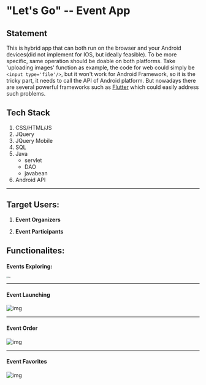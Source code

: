 # "Let's Go" -- Event App



## Statement

This is hybrid app that can both run on the browser and your Android devices(did not implement for IOS, but ideally feasible). To be more specific, same operation should be doable on both platforms. Take 'uploading images' function as example, the code for web could simply be `<input type='file'/>`, but it won't work for Android Framework, so it is the tricky part, it needs to call the API of Android platform. But nowadays there are several powerful frameworks such as [Flutter](https://flutter.dev/) which could easily address such problems.



## Tech Stack

1. CSS/HTML/JS
2. JQuery
3. JQuery Mobile
4. SQL
5. Java
   - servlet
   - DAO
   - javabean
6. Android API

------



## **Target Users:**

1. **Event Organizers**

2. **Event Participants**



## **Functionalites:**

#### **Events Exploring:**

<img src="https://internal-api-space.larksuite.com/space/api/box/stream/download/asynccode/?code=5dedd8541c501b37a39de3abf82c5b5c_8f118824ce50c961_boxusWpGQBP1j3wxSQNJn0iiBxc_LDizscgL022AP1dMbWtDDvNfSDElumZ0" alt="img" style="zoom:25%;" />



------



#### Event Launching

![img](https://internal-api-space.larksuite.com/space/api/box/stream/download/asynccode/?code=fce04d5e505830c378871f467c696dcc_8f118824ce50c961_boxusQ6XseItTy0iJANzZfKXwUd_30LIcwYVzB9uJMWS6cOUbHDacZvMiDOO)

------



#### Event Order

![img](https://internal-api-space.larksuite.com/space/api/box/stream/download/asynccode/?code=a10df9cdf8432576266e786368401a56_8f118824ce50c961_boxusFEk9OnZmr4IO2Yd48sNzlh_tMlmO0UXbMt0mehiflEySBGz8EQNeK4j)

------



#### Event Favorites

![img](https://internal-api-space.larksuite.com/space/api/box/stream/download/asynccode/?code=c09677f2f1ed42843ac67cefd4fc6faa_8f118824ce50c961_boxusAHx5ib3XHNifjTgyxWTbIe_doUmcPURiNRPWw8cJuFBHSH5YXGYC0ry)